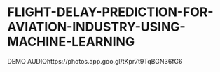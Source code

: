 # FLIGHT-DELAY-PREDICTION-FOR-AVIATION-INDUSTRY-USING-MACHINE-LEARNING
DEMO AUDIOhttps://photos.app.goo.gl/tKpr7t9TqBGN36fG6
